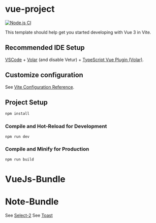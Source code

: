 # vue-project

[![Node.js CI](https://github.com/fanglong-it/VueJs-Bundle/actions/workflows/node.js.yml/badge.svg)](https://github.com/fanglong-it/VueJs-Bundle/actions/workflows/node.js.yml)

This template should help get you started developing with Vue 3 in Vite.

## Recommended IDE Setup

[VSCode](https://code.visualstudio.com/) + [Volar](https://marketplace.visualstudio.com/items?itemName=Vue.volar) (and disable Vetur) + [TypeScript Vue Plugin (Volar)](https://marketplace.visualstudio.com/items?itemName=Vue.vscode-typescript-vue-plugin).

## Customize configuration

See [Vite Configuration Reference](https://vitejs.dev/config/).

## Project Setup

```sh
npm install
```

### Compile and Hot-Reload for Development

```sh
npm run dev
```

### Compile and Minify for Production

```sh
npm run build
```
# VueJs-Bundle


# Note-Bundle
See [Select-2](http://localhost:5173/src/select-2/select2-vuejs/html)
See [Toast](http://localhost:5173/src/toasts/toast-vuejs.html)
